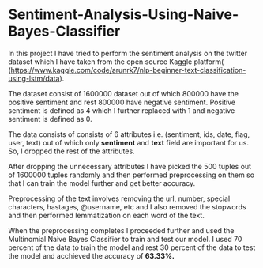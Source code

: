 # Sentiment-Analysis-Using-Naive-Bayes-Classifier
In this project I have tried to perform the sentiment analysis on the twitter dataset which I have taken from the open source Kaggle platform( (https://www.kaggle.com/code/arunrk7/nlp-beginner-text-classification-using-lstm/data).

The dataset consist of 1600000 dataset out of which 800000 have the positive sentiment and rest 800000 have negative sentiment.
Positive sentiment is defined as 4 which I further replaced with 1 and negative sentiment is defined as 0. 

The data consists of consists of 6 attributes i.e. (sentiment, ids, date, flag, user, text) out of which only <b>sentiment</b> and <b>text</b> field are important for us. So, I dropped the rest of the attributes. 

After dropping the unnecessary attributes I have picked the 500 tuples out of 1600000 tuples randomly and then performed preprocessing on them so that I can train the model further and get better accuracy. 

Preprocessing of the text involves removing the url, number, special characters, hastages, @username, etc and  I also removed the stopwords and then performed lemmatization on each word of the text. 

When the preprocessing completes I proceeded further and used the Multinomial Naive Bayes Classifier to train and test our model. I used 70 percent of the data to train the model and rest 30 percent of the data to test the model and acchieved the accuracy of <b>63.33%. </b>

